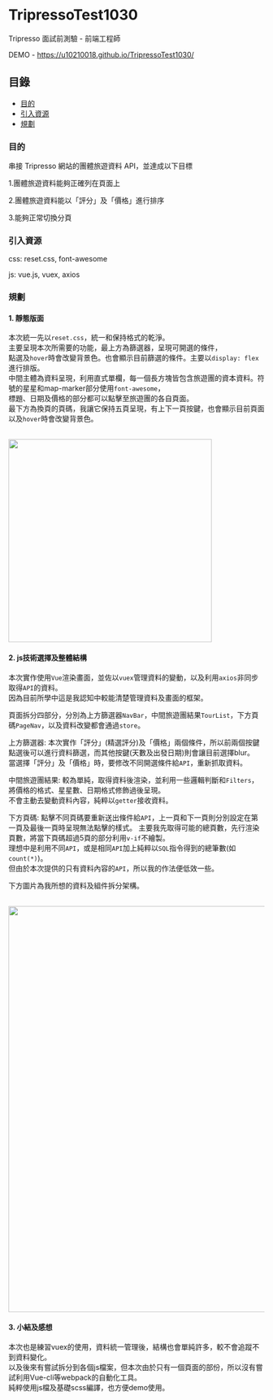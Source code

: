 # TripressoTest1030
Tripresso 面試前測驗 - 前端工程師

DEMO - https://u10210018.github.io/TripressoTest1030/

## 目錄
-  [目的](#目的)
-  [引入資源](#引入資源)
-  [規劃](#規劃)

### 目的
串接 Tripresso 網站的團體旅遊資料 API，並達成以下目標

1.團體旅遊資料能夠正確列在頁面上

2.團體旅遊資料能以「評分」及「價格」進行排序

3.能夠正常切換分頁

### 引入資源
css: reset.css, font-awesome

js: vue.js, vuex, axios

### 規劃

#### 1. 靜態版面
本次統一先以`reset.css`，統一和保持格式的乾淨。<br/>
主要呈現本次所需要的功能，最上方為篩選器，呈現可開選的條件，<br/>
點選及`hover`時會改變背景色。也會顯示目前篩選的條件。主要以`display: flex`進行排版。<br/>
中間主體為資料呈現，利用直式單欄，每一個長方塊皆包含旅遊團的資本資料。符號的星星和map-marker部分使用`font-awesome`，<br/>
標題、日期及價格的部分都可以點擊至旅遊團的各自頁面。<br/>
最下方為換頁的頁碼，我讓它保持五頁呈現，有上下一頁按鍵，也會顯示目前頁面以及`hover`時會改變背景色。

<br/><img src="https://i.imgur.com/78heSw3.png" width="400"><br/>

#### 2. js技術選擇及整體結構
本次實作使用`Vue`渲染畫面，並佐以`vuex`管理資料的變動，以及利用`axios`非同步取得`API`的資料。<br/>
因為目前所學中這是我認知中較能清楚管理資料及畫面的框架。<br/>

頁面拆分四部分，分別為上方篩選器`NavBar`，中間旅遊團結果`TourList`，下方頁碼`PageNav`，以及資料改變都會通過`store`。<br/>

上方篩選器: 本次實作「評分」(精選評分)及「價格」兩個條件，所以前兩個按鍵點選後可以進行資料篩選，而其他按鍵(天數及出發日期)則會讓目前選擇blur。<br/>
當選擇「評分」及「價格」時，要修改不同開選條件給`API`，重新抓取資料。<br/>

中間旅遊團結果: 較為單純，取得資料後渲染，並利用一些邏輯判斷和`Filters`，將價格的格式、星星數、日期格式修飾過後呈現。<br/>
不會主動去變動資料內容，純粹以`getter`接收資料。

下方頁碼: 點擊不同頁碼要重新送出條件給`API`，上一頁和下一頁則分別設定在第一頁及最後一頁時呈現無法點擊的樣式。
主要我先取得可能的總頁數，先行渲染頁數，將當下頁碼超過5頁的部分利用`v-if`不繪製。<br/>
理想中是利用不同`API`，或是相同`API`加上純粹以`SQL`指令得到的總筆數(如`count(*)`)。<br/>
但由於本次提供的只有資料內容的`API`，所以我的作法便低效一些。

下方圖片為我所想的資料及組件拆分架構。

<br/><img src="https://i.imgur.com/LBeu4H6.jpg" width="800"><br/>

#### 3. 小結及感想
本次也是練習vuex的使用，資料統一管理後，結構也會單純許多，較不會追蹤不到資料變化。<br/>
以及後來有嘗試拆分到各個js檔案，但本次由於只有一個頁面的部份，所以沒有嘗試利用Vue-cli等webpack的自動化工具。<br/>
純粹使用js檔及基礎scss編譯，也方便demo使用。<br/>



